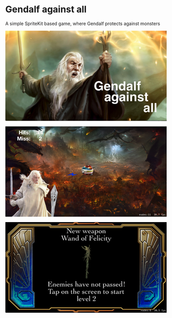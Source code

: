 # Gendalf against all

A simple SpriteKit based game, where Gendalf protects against monsters

![Launch screen](https://github.com/rooksgc/SpriteKitSimpleGame/blob/master/images/img1.png)

![In game](https://github.com/rooksgc/SpriteKitSimpleGame/blob/master/images/img2.png)

![New weapon](https://github.com/rooksgc/SpriteKitSimpleGame/blob/master/images/img3.png)
